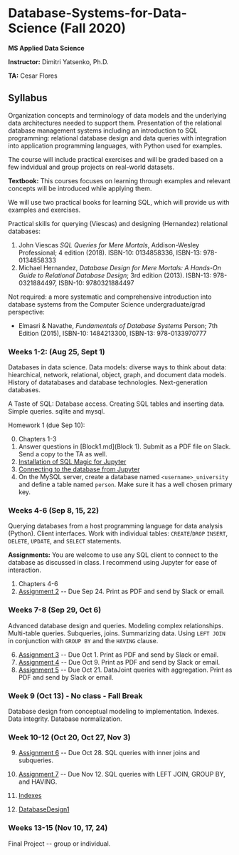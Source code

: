 # Database-Systems-for-Data-Science (Fall 2020)
**MS Applied Data Science**

**Instructor:** Dimitri Yatsenko, Ph.D.

**TA:** Cesar Flores

## Syllabus

Organization concepts and terminology of data models and the underlying data architectures needed to support them. 
Presentation of the relational database management systems including an introduction to SQL programming: relational database design and data queries with integration into application programming languages, with Python used for examples. 

The course will include practical exercises and will be graded based on a few indvidual and group projects on real-world datasets.


**Textbook:** 
This courses focuses on learning through examples and relevant concepts will be introduced while applying them. 

We will use two practical books for learning SQL, which will provide us with examples and exercises.

Practical skills for querying (Viescas) and designing (Hernandez) relational databases: 

1. John Viescas *SQL Queries for Mere Mortals*, Addison-Wesley Professional; 4 edition (2018). ISBN-10: 0134858336, ISBN-13: 978-0134858333
2. Michael Hernandez, *Database Design for Mere Mortals: A Hands-On Guide to Relational Database Design*; 3rd edition (2013). ISBN-13: 978-0321884497, ISBN-10: 9780321884497

Not required: a more systematic and comprehensive introduction into database systems from the Computer Science undergraduate/grad perspective: 
*   Elmasri & Navathe, *Fundamentals of Database Systems* Person; 7th Edition (2015), ISBN-10: 1484213300, ISBN-13: 978-0133970777



### Weeks 1-2: (Aug 25, Sept 1)
Databases in data science. Data models: diverse ways to think about data: hiearchical, network, relational, object, graph, and document data models.
History of datatabases and database technologies. Next-generation databases.

A Taste of SQL: Database access. Creating SQL tables and inserting data. Simple queries. sqlite and mysql.

Homework 1 (due Sep 10): 

0. Chapters 1-3
1. Answer questions in [Block1.md](Block 1). Submit as a PDF file on Slack. Send a copy to the TA as well. 
1. [Installation of SQL Magic for Jupyter](https://nbviewer.jupyter.org/github/msds-5315/Database-Systems-for-Data-Science/blob/master/notebooks/Install-SQL-Magic.ipynb)
2. [Connecting to the database from Jupyter](https://nbviewer.jupyter.org/github/msds-5315/Database-Systems-for-Data-Science/blob/master/notebooks/Connect-SQL.ipynb)
2. On the MySQL server, create a database named `<username>_university` and define a table named `person`. Make sure it has a well chosen primary key. 


### Weeks 4-6 (Sep 8, 15, 22)
Querying databases from a host programming language for data analysis (Python).
Client interfaces.  Work with individual tables: `CREATE`/`DROP` `INSERT`, `DELETE`, `UPDATE`, and `SELECT` statements.

**Assignments:**
You are welcome to use any SQL client to connect to the database as discussed in class. I recommend using Jupyter for ease of interaction.

1. Chapters 4-6
5. [Assignment 2](notebooks/Assign-02.ipynb) -- Due Sep 24.  Print as PDF and send by Slack or email.

### Weeks 7-8 (Sep 29, Oct 6)
Advanced database design and queries. Modeling complex relationships. Multi-table queries.
Subqueries, joins. 
Summarizing data. Using `LEFT JOIN` in conjunction  with `GROUP BY` and  the `HAVING` clause.

6. [Assignment 3](notebooks/Assign-03.ipynb) -- Due Oct 1.  Print as PDF and send by Slack or email.
6. [Assignment 4](notebooks/Assign-04.ipynb) -- Due Oct 9.  Print as PDF and send by Slack or email.
6. [Assignment 5](notebooks/Assign-05.ipynb) -- Due Oct 21. DataJoint queries with aggregation.  Print as PDF and send by Slack or email.

### Week 9 (Oct 13) - No class - Fall Break
Database design from conceptual modeling to implementation.
Indexes. 
Data integrity. Database normalization.

### Week 10-12 (Oct 20, Oct 27, Nov 3) 
9. [Assignment 6](notebooks/Assign-06.ipynb) -- Due Oct 28. SQL queries with inner joins and subqueries.
9. [Assignment 7](notebooks/Assign-07.ipynb) -- Due Nov 12. SQL queries with LEFT JOIN, GROUP BY, and HAVING.

10. [Indexes](notebooks/Indexes.ipynb)
11. [DatabaseDesign1](notebooks/DatabaseDesign1,ipynb)

### Weeks 13-15 (Nov 10, 17, 24)
Final Project -- group or individual.


